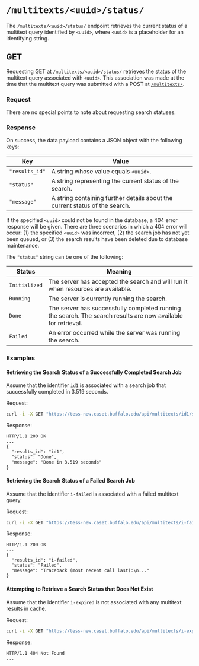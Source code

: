 # `/multitexts/<uuid>/status/`

The `/multitexts/<uuid>/status/` endpoint retrieves the current status of a multitext query identified by `<uuid>`, where `<uuid>` is a placeholder for an identifying string.

## GET

Requesting GET at `/multitexts/<uuid>/status/` retrieves the status of the multitext query associated with `<uuid>`.  This association was made at the time that the multitext query was submitted with a POST at [`/multitexts/`](multitexts.md).

### Request

There are no special points to note about requesting search statuses.

### Response

On success, the data payload contains a JSON object with the following keys:

|Key|Value|
|---|---|
|`"results_id"`|A string whose value equals `<uuid>`.|
|`"status"`|A string representing the current status of the search.|
|`"message"`|A string containing further details about the current status of the search.|

If the specified `<uuid>` could not be found in the database, a 404 error response will be given.  There are three scenarios in which a 404 error will occur:  (1) the specified `<uuid>` was incorrect, (2) the search job has not yet been queued, or (3) the search results have been deleted due to database maintenance.

The `"status"` string can be one of the following:

|Status|Meaning|
|---|---|
|`Initialized`|The server has accepted the search and will run it when resources are available.|
|`Running`|The server is currently running the search.|
|`Done`|The server has successfully completed running the search. The search results are now available for retrieval.|
|`Failed`|An error occurred while the server was running the search.|

### Examples

#### Retrieving the Search Status of a Successfully Completed Search Job

Assume that the identifier `id1` is associated with a search job that successfully completed in 3.519 seconds.

Request:

```bash
curl -i -X GET "https://tess-new.caset.buffalo.edu/api/multitexts/id1/status/"
```

Response:

```http
HTTP/1.1 200 OK
...
{
  "results_id": "id1",
  "status": "Done",
  "message": "Done in 3.519 seconds"
}
```

#### Retrieving the Search Status of a Failed Search Job

Assume that the identifier `i-failed` is associated with a failed multitext query.

Request:

```bash
curl -i -X GET "https://tess-new.caset.buffalo.edu/api/multitexts/i-failed/status/"
```

Response:

```http
HTTP/1.1 200 OK
...
{
  "results_id": "i-failed",
  "status": "Failed",
  "message": "Traceback (most recent call last):\n..."
}
```

#### Attempting to Retrieve a Search Status that Does Not Exist

Assume that the identifier `i-expired` is not associated with any multitext results in cache.

Request:

```bash
curl -i -X GET "https://tess-new.caset.buffalo.edu/api/multitexts/i-expired/status/"
```

Response:

```http
HTTP/1.1 404 Not Found
...
```

